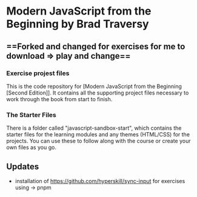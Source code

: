 # Modern JavaScript from the Beginning by Brad Traversy

## ==Forked and changed for exercises for me to download => play and change==

### Exercise projest files

This is the code repository for [Modern JavaScript from the Beginning [Second Edition]]. It contains all the supporting project files necessary to work through the book from start to finish.

### The Starter Files

There is a folder called "javascript-sandbox-start", which contains the starter files for the learning modules and any themes (HTML/CSS) for the projects. You can use these to follow along with the course or create your own files as you go.

## Updates

- installation of https://github.com/hyperskill/sync-input for exercises using -> pnpm
